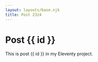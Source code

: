 ```yaml
---
layout: layouts/base.njk
title: Post 2324
---
```


# Post {{ id }}

This is post {{ id }} in my Eleventy project.
